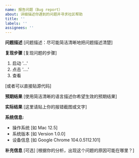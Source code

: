 ```yaml
---
name: 报告问题（Bug report）
about: 详细描述你遇到的问题并寻求社区帮助
title: ''
labels: ''
assignees: ''
---
```


**问题描述** [问题描述：尽可能简洁清晰地把问题描述清楚]

**复现步骤** [复现问题的步骤]

1. 启动 '...'
2. 点击 '....'
3. 查看

[或者可以直接贴源代码]

**预期结果** [使用简洁清晰的语言描述你希望生效的预期结果]

**实际结果** [这里请贴上你的报错截图或文字]

**系统信息:**

- 操作系统 [如 Mac 12.5]
- 系统版本 [如 Version 1.0.0]
- 设备信息 [如 Google Chrome 104.0.5112.101]

**补充信息** [可选] [根据你的分析，出现这个问题的原因可能在哪里？]
